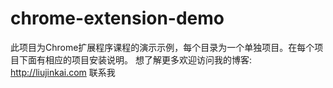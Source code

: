 # chrome-extension-demo
此项目为Chrome扩展程序课程的演示示例，每个目录为一个单独项目。在每个项目下面有相应的项目安装说明。
想了解更多欢迎访问我的博客: http://liujinkai.com 联系我
